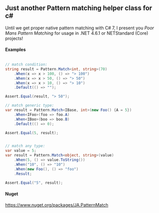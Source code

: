 ## Just another Pattern matching helper class for c#  

Until we get proper native pattern matching with C# 7, I present you *Poor Mans Pattern Matching* for usage in .NET 4.6.1 or NETStandard (Core) projects! 

#### Examples  

```csharp

// match condition:
string result = Pattern.Match<int, string>(70)  
    .When(x => x > 100, () => "> 100")  
    .When(x => x > 50, () => "> 50")  
    .When(x => x > 10, () => "> 10")  
    .Default(() => "");

Assert.Equal(result, "> 50");

// match generic type:
var result = Pattern.Match<IBase, int>(new Foo() {A = 5})
    .When<IFoo>(foo => foo.A)
    .When<IBoo>(boo => boo.B)
    .Default(() => 0);

Assert.Equal(5, result);


// match any type:
var value = 5;
var result = Pattern.Match<object, string>(value)
    .When(5, () => value.ToString())
    .When("10", () => "10")
    .When(new Foo(), () => "foo")
    .Result;

Assert.Equal("5", result);


```

#### Nuget

https://www.nuget.org/packages/JA.PatternMatch 

